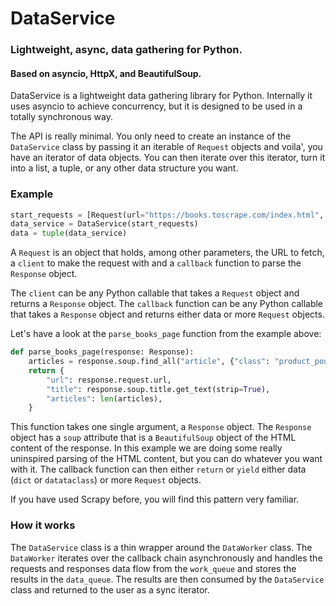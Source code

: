 # DataService

### Lightweight, async, data gathering for Python.
#### Based on asyncio, HttpX, and BeautifulSoup.

DataService is a lightweight data gathering library for Python. Internally it uses asyncio to achieve concurrency, but it is designed to be used in a totally synchronous way.

The API is really minimal. You only need to create an instance of the `DataService` class by passing it an iterable of `Request` objects and voila', you have an iterator of data objects.
You can then iterate over this iterator, turn it into a list, a tuple, or any other data structure you want.

### Example

```python
start_requests = [Request(url="https://books.toscrape.com/index.html", callback=parse_books_page, client=HttpXClient())]
data_service = DataService(start_requests)
data = tuple(data_service)
```

A `Request` is an object that holds, among other parameters, the URL to fetch, a `client` to make the request with
and a `callback` function to parse the `Response` object.

The `client` can be any Python callable that takes a `Request` object and returns a `Response` object.
The `callback` function can be any Python callable that takes a `Response` object and returns either data or more `Request` objects.

Let's have a look at the `parse_books_page` function from the example above:

```python
def parse_books_page(response: Response):
    articles = response.soup.find_all("article", {"class": "product_pod"})
    return {
        "url": response.request.url,
        "title": response.soup.title.get_text(strip=True),
        "articles": len(articles),
    }
```
This function takes one single argument, a `Response` object. The `Response` object has a `soup` attribute that is a `BeautifulSoup` object of the HTML content of the response.
In this example we are doing some really uninspired parsing of the HTML content, but you can do whatever you want with it.
The callback function can then either `return` or `yield` either data (`dict` or `datataclass`) or more `Request` objects.

If you have used Scrapy before, you will find this pattern very familiar.

### How it works
The `DataService` class is a thin wrapper around the `DataWorker` class.
The `DataWorker` iterates over the callback chain asynchronously and handles the requests and responses data flow from the `work_queue` and stores the results in the `data_queue`.
The results are then consumed by the `DataService` class and returned to the user as a sync iterator.
